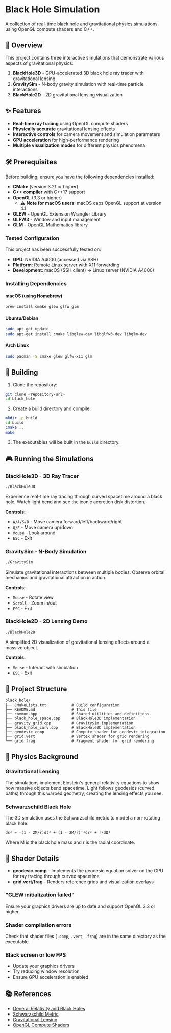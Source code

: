 # Black Hole Simulation

A collection of real-time black hole and gravitational physics simulations using OpenGL compute shaders and C++.

## 🌌 Overview

This project contains three interactive simulations that demonstrate various aspects of gravitational physics:

1. **BlackHole3D** - GPU-accelerated 3D black hole ray tracer with gravitational lensing
2. **GravitySim** - N-body gravity simulation with real-time particle interactions
3. **BlackHole2D** - 2D gravitational lensing visualization

## ✨ Features

- **Real-time ray tracing** using OpenGL compute shaders
- **Physically accurate** gravitational lensing effects
- **Interactive controls** for camera movement and simulation parameters
- **GPU acceleration** for high-performance rendering
- **Multiple visualization modes** for different physics phenomena

## 🛠️ Prerequisites

Before building, ensure you have the following dependencies installed:

- **CMake** (version 3.21 or higher)
- **C++ compiler** with C++17 support
- **OpenGL** (3.3 or higher)
  - ⚠️ **Note for macOS users**: macOS caps OpenGL support at version 4.1
- **GLEW** - OpenGL Extension Wrangler Library
- **GLFW3** - Window and input management
- **GLM** - OpenGL Mathematics library

### Tested Configuration

This project has been successfully tested on:
- **GPU**: NVIDIA A4000 (accessed via SSH)
- **Platform**: Remote Linux server with X11 forwarding
- **Development**: macOS (SSH client) → Linux server (NVIDIA A4000)

### Installing Dependencies

#### macOS (using Homebrew)
```bash
brew install cmake glew glfw glm
```

#### Ubuntu/Debian
```bash
sudo apt-get update
sudo apt-get install cmake libglew-dev libglfw3-dev libglm-dev
```

#### Arch Linux
```bash
sudo pacman -S cmake glew glfw-x11 glm
```

## 🚀 Building

1. Clone the repository:
```bash
git clone <repository-url>
cd black_hole
```

2. Create a build directory and compile:
```bash
mkdir -p build
cd build
cmake ..
make
```

3. The executables will be built in the `build` directory.

## 🎮 Running the Simulations

### BlackHole3D - 3D Ray Tracer
```bash
./BlackHole3D
```
Experience real-time ray tracing through curved spacetime around a black hole. Watch light bend and see the iconic accretion disk distortion.

**Controls:**
- `W/A/S/D` - Move camera forward/left/backward/right
- `Q/E` - Move camera up/down
- `Mouse` - Look around
- `ESC` - Exit

### GravitySim - N-Body Simulation
```bash
./GravitySim
```
Simulate gravitational interactions between multiple bodies. Observe orbital mechanics and gravitational attraction in action.

**Controls:**
- `Mouse` - Rotate view
- `Scroll` - Zoom in/out
- `ESC` - Exit

### BlackHole2D - 2D Lensing Demo
```bash
./BlackHole2D
```
A simplified 2D visualization of gravitational lensing effects around a massive object.

**Controls:**
- `Mouse` - Interact with simulation
- `ESC` - Exit

## 📁 Project Structure

```
black_hole/
├── CMakeLists.txt           # Build configuration
├── README.md                # This file
├── common.hpp               # Shared utilities and definitions
├── black_hole_space.cpp     # BlackHole3D implementation
├── gravity_grid.cpp         # GravitySim implementation
├── black_hole_curv.cpp      # BlackHole2D implementation
├── geodesic.comp            # Compute shader for geodesic integration
├── grid.vert                # Vertex shader for grid rendering
└── grid.frag                # Fragment shader for grid rendering
```

## 🔬 Physics Background

### Gravitational Lensing
The simulations implement Einstein's general relativity equations to show how massive objects bend spacetime. Light follows geodesics (curved paths) through this warped geometry, creating the lensing effects you see.

### Schwarzschild Black Hole
The 3D simulation uses the Schwarzschild metric to model a non-rotating black hole:

```
ds² = -(1 - 2M/r)dt² + (1 - 2M/r)⁻¹dr² + r²dΩ²
```

Where M is the black hole mass and r is the radial coordinate.

## 🎨 Shader Details

- **geodesic.comp** - Implements the geodesic equation solver on the GPU for ray tracing through curved spacetime
- **grid.vert/frag** - Renders reference grids and visualization overlays


### "GLEW initialization failed"
Ensure your graphics drivers are up to date and support OpenGL 3.3 or higher.


### Shader compilation errors
Check that shader files (`.comp`, `.vert`, `.frag`) are in the same directory as the executable.


### Black screen or low FPS
- Update your graphics drivers
- Try reducing window resolution
- Ensure GPU acceleration is enabled


## 📚 References

- [General Relativity and Black Holes](https://en.wikipedia.org/wiki/General_relativity)
- [Schwarzschild Metric](https://en.wikipedia.org/wiki/Schwarzschild_metric)
- [Gravitational Lensing](https://en.wikipedia.org/wiki/Gravitational_lens)
- [OpenGL Compute Shaders](https://www.khronos.org/opengl/wiki/Compute_Shader)



